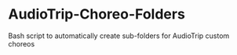 # AudioTrip-Choreo-Folders
Bash script to automatically create sub-folders for AudioTrip custom choreos
